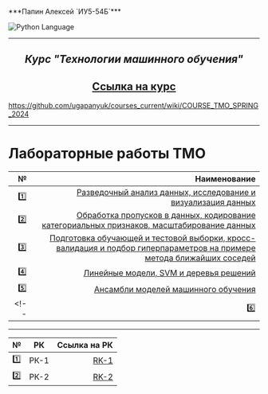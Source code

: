 <p> ***Папин Алексей `ИУ5-54Б`*** </p>
<img src="https://img.shields.io/badge/language-Python-blue.svg" alt="Python Language">

___

<h2 align="center"><i>Курс "Технологии машинного обучения"</i></h2>

[<h2 align="center"><i></i>Ссылка на курс</h2>](https://github.com/ugapanyuk/courses_current/wiki/COURSE_TMO_SPRING_2024)

https://github.com/ugapanyuk/courses_current/wiki/COURSE_TMO_SPRING_2024

___

# **Лабораторные работы ТМО**

| №             |       Наименование                                     |                                                 
|-----------------------------------------------------------------------------------------------:|--------------------------------------------------------------:|
| :one:         |               [Разведочный анализ данных, исследование и визуализация данных](https://github.com/RedAlexDad/TML/tree/EDA) |
| :two:         |                  [Обработка пропусков в данных, кодирование категориальных признаков, масштабирование данных](https://github.com/RedAlexDad/TML/tree/MISS) |
| :three: |                     [Подготовка обучающей и тестовой выборки, кросс-валидация и подбор гиперпараметров на примере метода ближайших соседей](https://github.com/RedAlexDad/TML/tree/ML) |
| :four:        |                             [Линейные модели, SVM и деревья решений](https://github.com/RedAlexDad/TML/tree/ML) |
| :five:         |                 [Ансамбли моделей машинного обучения](https://github.com/RedAlexDad/TML/tree/ML) |
<!-- | :six:         |                   [Лабораторная работа №6 (по вариантам)](https://github.com/RedAlexDad/BKIT/tree/Lab_06) | -->

___

| №     |  РК    |                                                              Ссылка на РК |
|-------|:------:|--------------------------------------------------------------------------:|
| :one: |  РК-1  |                       [RK-1](https://github.com/RedAlexDad/TML/tree/RK_1) |
| :two: |  РК-2  |                       [RK-2](https://github.com/RedAlexDad/TML/tree/RK_2) |
